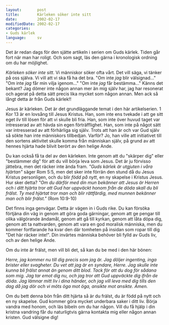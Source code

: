 ```yaml
---
layout:       post
title:        Kärleken söker inte sitt
date:         2002-02-17
modifiedDate: 2002-02-17
categories:
- Guds kärlek
language:     sv
---
```

Det är redan dags för
den sjätte artikeln i serien om Guds kärlek. Tiden går fort när man
har roligt. Och som sagt, läs den gärna i kronologisk ordning om du
har möjlighet.

<em>Kärleken söker inte sitt.</em> Vi människor söker
ofta vårt. Det vill säga, vi tänker på oss själva. Vi vill att vi ska
få ha det bra. "Om inte <em>jag</em> blir välsignad..." "Om inte
<em>jag</em> får min vilja igenom..." "Om inte <em>jag</em> får
bestämma..." Känns det bekant? Jag dömer inte någon annan mer än mig
själv har, jag har resonerat och agerat på detta sätt precis lika
mycket som någon annan. Men ack så långt detta är från Guds
kärlek!!

Jesus är kärleken. Det är det grundläggande temat i
den här artikelserien. 1 Kor 13 är en lovsång till Jesus Kristus. Han,
som inte ens tvekade i att ge sitt eget <em>liv</em> till lösen för
att vi skulle bli fria. Han, som inte över huvud taget var intresserad
av att hävda sin egen förträfflighet. Han, som inte på något sätt var
intresserad av att förhärliga sig själv. Trots att han är och var Gud
själv så sökte han inte människors tillbedjan. Varför? Jo, han ville
att initiativet till den sortens aktivitet skulle komma från människan
själv, på grund av att hennes hjärta hade blivit berört av den helige
Ande.

Du kan också få ta del av den kärleken. Inte genom att du
"skärper dig" eller "bestämmer dig" för att du vill börja leva som
Jesus. Det är ju förvisso jättebra, men det räcker inte ända
fram. <em>"Guds kärlek är utgjuten i våra hjärtan"</em> säger Rom
5:5, men det sker inte förrän den stund då du Jesus Kristus
personligen, och du blir <em>född på nytt</em>, en ny skapelse i
Kristus Jesus. Hur sker detta? <em>"Om du därför med din mun bekänner
att Jesus är Herren och i ditt hjärta tror att Gud har uppväckt honom
från de döda skall du bli frälst. Ty med hjärtat tror man och blir
rättfärdig, med munnen bekänner man och blir frälst."</em> (Rom
10:9-10)

Det finns inga genvägar. Detta är vägen in i Guds
rike. Du kan försöka förtjäna din väg in genom att göra goda
gärningar, genom att ge pengar till olika välgörande ändamål, genom
att gå till kyrkan, genom att låta döpa dig, genom att ta nattvarden,
genom att vara en god moralisk människa, men du kommer fortfarande ha
kvar den där tomheten på insidan som ropar till dig "Det här räcker
inte!". Din invärtes människa behöver bli fylld av Guds liv, och av
den helige Ande.

Om du inte är frälst, men vill bli det, så kan
du be med i den här bönen:

<em>Herre, jag kommer nu till dig
precis som jag är. Jag döljer ingenting, inga brister eller
svagheter. Du vet att jag är en syndare, Herre. Jag skulle inte kunna
bli frälst annat än genom ditt blod. Tack för att du dog för sådana
som mig. Jag tar emot dig nu, och jag tror att Gud uppväckte dig ifrån
de döda. Jag lämnar mitt liv i dina händer, och jag vill leva med dig
tills den dag då jag dör och vi möts öga mot öga, ansikte mot
ansikte. Amen.</em>

Om du bett denna bön från ditt hjärta så är
du frälst, du är född på nytt och en ny skapelse. Gud kommer göra
mycket underbara saker i ditt liv. Börja vandra med honom, och läs
bibeln om du har någon. Vill du få hjälp i din kristna vandring får du
naturligtvis gärna kontakta mig eller någon annan kristen. Gud
välsigne dig!
